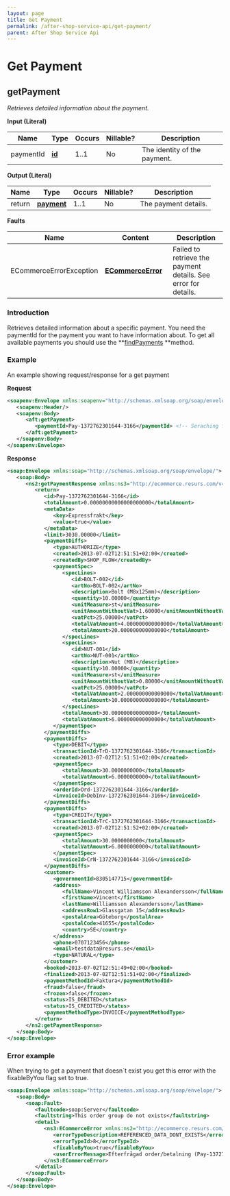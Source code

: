 ```yaml
---
layout: page
title: Get Payment
permalink: /after-shop-service-api/get-payment/
parent: After Shop Service Api
---
```



# Get Payment 

## getPayment
*Retrieves detailed information about the payment.*
  
**Input (Literal)**

| Name       | Type                      | Occurs | Nillable? | Description                  |
|------------|---------------------------|--------|-----------|------------------------------|
| paymentId  | **[id](/development/api-types/simple-types/)** | 1..1   | No        | The identity of the payment. |

**Output (Literal)**

| Name    | Type                    | Occurs | Nillable? | Description          |
|---------|-------------------------|--------|-----------|----------------------|
| return  | [**payment**](/development/api-types/payment/)  | 1..1   | No        | The payment details. |

**Faults**

| Name                     | Content                                | Description                                                    |
|--------------------------|----------------------------------------|----------------------------------------------------------------|
| ECommerceErrorException  | **[ECommerceError](/development/api-types/ecommerceerror/)**   | Failed to retrieve the payment details. See error for details. |

### Introduction
Retrieves detailed information about a specific payment. You need the
paymentId for the payment you want to have information about. To get all
available payments you should use the
**[findPayments](/after-shop-service-api/find-payments/) **method.

### Example
An example showing request/response for a get payment

**Request**
```xml
<soapenv:Envelope xmlns:soapenv="http://schemas.xmlsoap.org/soap/envelope/" xmlns:aft="http://ecommerce.resurs.com/v4/msg/aftershopflow">
   <soapenv:Header/>
   <soapenv:Body>
      <aft:getPayment>
         <paymentId>Pay-1372762301644-3166</paymentId> <!-- Seraching for payment with id in the exshop-->
      </aft:getPayment>
   </soapenv:Body>
</soapenv:Envelope>
```
**Response**
```xml
<soap:Envelope xmlns:soap="http://schemas.xmlsoap.org/soap/envelope/">
   <soap:Body>
      <ns2:getPaymentResponse xmlns:ns3="http://ecommerce.resurs.com/v4/msg/exception" xmlns:ns2="http://ecommerce.resurs.com/v4/msg/aftershopflow">
         <return>
            <id>Pay-1372762301644-3166</id>
            <totalAmount>0.00000000000000000000</totalAmount>
            <metaData>
               <key>Expressfrakt</key>
               <value>true</value>
            </metaData>
            <limit>3030.00000</limit>
            <paymentDiffs>
               <type>AUTHORIZE</type>
               <created>2013-07-02T12:51:51+02:00</created>
               <createdBy>SHOP_FLOW</createdBy>
               <paymentSpec>
                  <specLines>
                     <id>BOLT-002</id>
                     <artNo>BOLT-002</artNo>
                     <description>Bolt (M8x125mm)</description>
                     <quantity>10.00000</quantity>
                     <unitMeasure>st</unitMeasure>
                     <unitAmountWithoutVat>1.60000</unitAmountWithoutVat>
                     <vatPct>25.00000</vatPct>
                     <totalVatAmount>4.000000000000000</totalVatAmount>
                     <totalAmount>20.000000000000000</totalAmount>
                  </specLines>
                  <specLines>
                     <id>NUT-001</id>
                     <artNo>NUT-001</artNo>
                     <description>Nut (M8)</description>
                     <quantity>10.00000</quantity>
                     <unitMeasure>st</unitMeasure>
                     <unitAmountWithoutVat>0.80000</unitAmountWithoutVat>
                     <vatPct>25.00000</vatPct>
                     <totalVatAmount>2.000000000000000</totalVatAmount>
                     <totalAmount>10.000000000000000</totalAmount>
                  </specLines>
                  <totalAmount>30.000000000000000</totalAmount>
                  <totalVatAmount>6.000000000000000</totalVatAmount>
               </paymentSpec>
            </paymentDiffs>
            <paymentDiffs>
               <type>DEBIT</type>
               <transactionId>TrD-1372762301644-3166</transactionId>
               <created>2013-07-02T12:51:51+02:00</created>
               <paymentSpec>
                  <totalAmount>30.0000000000</totalAmount>
                  <totalVatAmount>6.0000000000</totalVatAmount>
               </paymentSpec>
               <orderId>Ord-1372762301644-3166</orderId>
               <invoiceId>DebInv-1372762301644-3166</invoiceId>
            </paymentDiffs>
            <paymentDiffs>
               <type>CREDIT</type>
               <transactionId>TrC-1372762301644-3166</transactionId>
               <created>2013-07-02T12:51:52+02:00</created>
               <paymentSpec>
                  <totalAmount>30.0000000000</totalAmount>
                  <totalVatAmount>6.0000000000</totalVatAmount>
               </paymentSpec>
               <invoiceId>CrN-1372762301644-3166</invoiceId>
            </paymentDiffs>
            <customer>
               <governmentId>8305147715</governmentId>
               <address>
                  <fullName>Vincent Williamsson Alexandersson</fullName>
                  <firstName>Vincent</firstName>
                  <lastName>Williamsson Alexandersson</lastName>
                  <addressRow1>Glassgatan 15</addressRow1>
                  <postalArea>Göteborg</postalArea>
                  <postalCode>41655</postalCode>
                  <country>SE</country>
               </address>
               <phone>0707123456</phone>
               <email>testdata@resurs.se</email>
               <type>NATURAL</type>
            </customer>
            <booked>2013-07-02T12:51:49+02:00</booked>
            <finalized>2013-07-02T12:51:51+02:00</finalized>
            <paymentMethodId>Faktura</paymentMethodId>
            <fraud>false</fraud>
            <frozen>false</frozen>
            <status>IS_DEBITED</status>
            <status>IS_CREDITED</status>
            <paymentMethodType>INVOICE</paymentMethodType>
         </return>
      </ns2:getPaymentResponse>
   </soap:Body>
</soap:Envelope>
```

### Error example
When trying to get a payment that doesn´t exist you get this error with
the fixableByYou flag set to true.

```xml
<soap:Envelope xmlns:soap="http://schemas.xmlsoap.org/soap/envelope/">
   <soap:Body>
      <soap:Fault>
         <faultcode>soap:Server</faultcode>
         <faultstring>This order group do not exists</faultstring>
         <detail>
            <ns3:ECommerceError xmlns:ns2="http://ecommerce.resurs.com/v4/msg/aftershopflow" xmlns:ns3="http://ecommerce.resurs.com/v4/msg/exception">
               <errorTypeDescription>REFERENCED_DATA_DONT_EXISTS</errorTypeDescription>
               <errorTypeId>8</errorTypeId>
               <fixableByYou>true</fixableByYou>
               <userErrorMessage>Efterfrågad order/betalning (Pay-1372762301644-31656) kan inte hittas i databasen.</userErrorMessage>
            </ns3:ECommerceError>
         </detail>
      </soap:Fault>
   </soap:Body>
</soap:Envelope>
```
